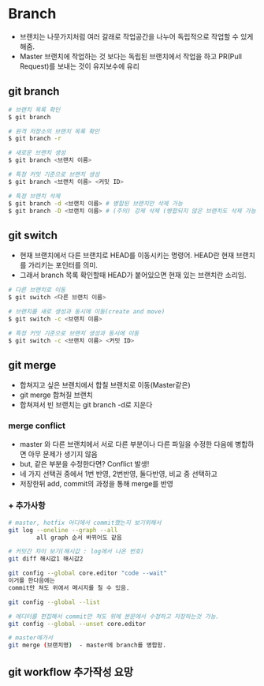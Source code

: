 # Branch

- 브랜치는 나뭇가지처럼 여러 갈래로 작업공간을 나누어 독립적으로 작업할 수 있게 해줌.
- Master 브랜치에 작업하는 것 보다는 독립된 브랜치에서 작업을 하고 PR(Pull Request)를 보내는 것이 유지보수에 유리



## git branch

```bash
# 브랜치 목록 확인
$ git branch

# 원격 저장소의 브랜치 목록 확인
$ git branch -r

# 새로운 브랜치 생성
$ git branch <브랜치 이름>

# 특정 커밋 기준으로 브랜치 생성
$ git branch <브랜치 이름> <커밋 ID>

# 특정 브랜치 삭제
$ git branch -d <브랜치 이름> # 병합된 브랜치만 삭제 가능
$ git branch -D <브랜치 이름> # (주의) 강제 삭제 (병합되지 않은 브랜치도 삭제 가능)
```



## git switch

- 현재 브랜치에서 다른 브랜치로 HEAD를 이동시키는 명령어. HEAD란 현재 브랜치를 가리키는 포인터를 의미.
- 그래서 branch 목록 확인할때 HEAD가 붙어있으면 현재 있는 브랜치란 소리임.

```bash
# 다른 브랜치로 이동
$ git switch <다른 브랜치 이름>

# 브랜치를 새로 생성과 동시에 이동(create and move)
$ git switch -c <브랜치 이름>

# 특정 커밋 기준으로 브랜치 생성과 동시에 이동
$ git switch -c <브랜치 이름> <커밋 ID>
```



## git merge

- 합쳐지고 싶은  브랜치에서 합칠 브랜치로 이동(Master같은)
- git merge 합쳐질 브랜치
- 합쳐져서 빈 브랜치는 git branch -d로 지운다



### merge conflict

- master 와 다른 브랜치에서 서로 다른 부분이나 다른 파일을 수정한 다음에 병합하면 아무 문제가 생기지 않음
- but, 같은 부분을 수정한다면? Conflict 발생!
- 네 가지 선택권 중에서 1번 반영, 2번반영, 둘다반영, 비교 중 선택하고
- 저장한뒤 add, commit의 과정을 통해 merge를 반영



### + 추가사항

```bash
# master, hotfix 어디에서 commit했는지 보기위해서
git log --oneline --graph --all
		all	graph 순서 바뀌어도 같음

# 커밋간 차이 보기(해시값 : log에서 나온 번호)
git diff 해시값1 해시값2

git config --global core.editor "code --wait"
이거를 한다음에는 
commit만 쳐도 위에서 메시지를 칠 수 있음.

git config --global --list

# 에디터를 편집해서 commit만 쳐도 위에 본문에서 수정하고 저장하는것 가능.
git config --global --unset core.editor

# master에가서
git merge (브랜치명)  - master에 branch를 병합함.
```



## git workflow 추가작성 요망